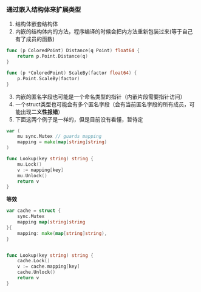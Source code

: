### 通过嵌入结构体来扩展类型

1. 结构体嵌套结构体
2. 内嵌的结构体内的方法，程序编译的时候会把内方法重新包装过来(等于自己有了成员的函数)
```go
func (p ColoredPoint) Distance(q Point) float64 {
    return p.Point.Distance(q)
}

func (p *ColoredPoint) ScaleBy(factor float64) {
    p.Point.ScaleBy(factor)
}
```
3. 内嵌的匿名字段也可能是一个命名类型的指针（内嵌片段需要指针访问）
4. 一个struct类型也可能会有多个匿名字段（会有当前匿名字段的所有成员，可能出现**二义性报错**）
5. 下面这两个例子是一样的，但是目前没有看懂，暂待定
```go
var (
    mu sync.Mutex // guards mapping
    mapping = make(map[string]string)
)

func Lookup(key string) string {
    mu.Lock()
    v := mapping[key]
    mu.Unlock()
    return v
}
```

**等效**
```go
var cache = struct {
    sync.Mutex
    mapping map[string]string
}{
    mapping: make(map[string]string),
}


func Lookup(key string) string {
    cache.Lock()
    v := cache.mapping[key]
    cache.Unlock()
    return v
}
```

